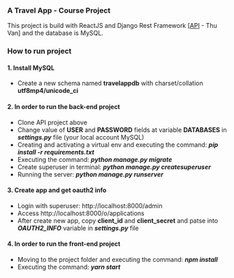 ### **A Travel App - Course Project**

This project is build with ReactJS and Django Rest Framework [[API](https://github.com/thuvan2512/travelapp-django) - Thu Van] and the database is MySQL.

### **How to run project**
#### 1. Install MySQL
  - Create a new schema named **travelappdb** with charset/collation **utf8mp4/unicode_ci**
#### 2. In order to run the back-end project
- Clone API project above
- Change value of **USER** and **PASSWORD** fields at variable **DATABASES** in ***settings.py*** file (your local account MySQL)
- Creating and activating a virtual env and executing the command: ***pip install -r requirements.txt***
- Executing the command: ***python manage.py migrate***
- Create superuser in terminal: ***python manage.py createsuperuser***
- Running the server: ***python manage.py runserver***
  
#### 3. Create app and get oauth2 info
- Login with superuser: http://localhost:8000/admin
- Access http://localhost:8000/o/applications
- After create new app, copy **client_id** and **client_secret** and patse into ***OAUTH2_INFO*** variable in ***settings.py*** file

#### 4. In order to run the front-end project
- Moving to the project folder and executing the command: ***npm install***
- Executing the command: ***yarn start***


